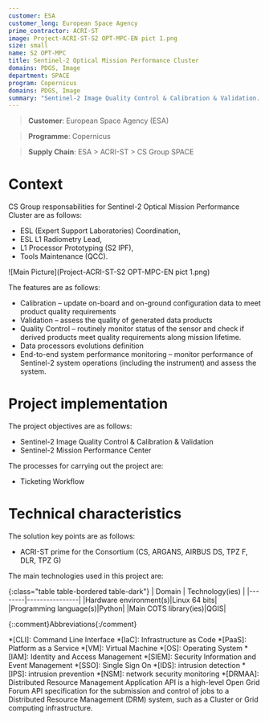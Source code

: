 ```yaml
---
customer: ESA
customer_long: European Space Agency
prime_contractor: ACRI-ST
image: Project-ACRI-ST-S2 OPT-MPC-EN pict 1.png
size: small
name: S2 OPT-MPC
title: Sentinel-2 Optical Mission Performance Cluster
domains: PDGS, Image
department: SPACE
program: Copernicus
domains: PDGS, Image
summary: "Sentinel-2 Image Quality Control & Calibration & Validation. Sentinel-2 Mission Performance Center"
---
```


> __Customer__\: European Space Agency (ESA)

> __Programme__\: Copernicus

> __Supply Chain__\: ESA > ACRI-ST >  CS Group SPACE


# Context


CS Group responsabilities for Sentinel-2 Optical Mission Performance Cluster are as follows:
* ESL (Expert Support Laboratories) Coordination,
* ESL L1 Radiometry Lead,
* L1 Processor Prototyping (S2 IPF),
* Tools Maintenance (QCC).

![Main Picture](Project-ACRI-ST-S2 OPT-MPC-EN pict 1.png)

The features are as follows:
* Calibration – update on-board and on-ground configuration data to meet product quality requirements
* Validation – assess the quality of generated data products
* Quality Control – routinely monitor status of the sensor and check if derived products meet quality requirements along mission lifetime. 
* Data processors evolutions definition
* End-to-end system performance monitoring – monitor performance of Sentinel-2 system operations (including the instrument) and assess the system.

# Project implementation

The project objectives are as follows:
* Sentinel-2 Image Quality Control & Calibration & Validation
* Sentinel-2 Mission Performance Center

The processes for carrying out the project are:
* Ticketing Workflow

# Technical characteristics

The solution key points are as follows:
* ACRI-ST prime for the Consortium (CS, ARGANS, AIRBUS DS, TPZ F, DLR, TPZ G)



The main technologies used in this project are:

{:class="table table-bordered table-dark"}
| Domain | Technology(ies) |
|--------|----------------|
|Hardware environment(s)|Linux 64 bits|
|Programming language(s)|Python|
|Main COTS library(ies)|QGIS|



{::comment}Abbreviations{:/comment}

*[CLI]: Command Line Interface
*[IaC]: Infrastructure as Code
*[PaaS]: Platform as a Service
*[VM]: Virtual Machine
*[OS]: Operating System
*[IAM]: Identity and Access Management
*[SIEM]: Security Information and Event Management
*[SSO]: Single Sign On
*[IDS]: intrusion detection
*[IPS]: intrusion prevention
*[NSM]: network security monitoring
*[DRMAA]: Distributed Resource Management Application API is a high-level Open Grid Forum API specification for the submission and control of jobs to a Distributed Resource Management (DRM) system, such as a Cluster or Grid computing infrastructure.

